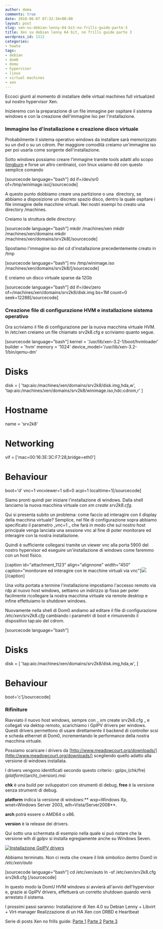 ```yaml
---
author: dema
comments: true
date: 2010-06-07 07:32:34+00:00
layout: post
slug: xen-su-debian-lenny-64-bit-no-frills-guide-parte-3
title: Xen su debian lenny 64 bit, no frills guide parte 3
wordpress_id: 1112
categories:
- howto
tags:
- debian
- dom0
- domu
- hypervisor
- linux
- virtual machines
- xen
---
```


Eccoci giunti al momento di installare delle virtual machines full virtualized sul nostro hypervisor Xen.

Inizieremo con la preparazione di un file immagine per ospitare il sistema windows e con la creazione dell'immagine Iso per l'installazione.
<!-- more -->


### Immagine Iso d'installazione e creazione disco virtuale


Probabilmente il sistema operativo windows da installare sarà memorizzato su un dvd o su un cdrom. Per maggiore comodità creiamo un'immagine iso per poi usarla come sorgente dell'installazione.

Sotto windows possiamo creare l'immagine tramite tools adatti allo scopo ([imgburn](http://www.imgburn.com/) e forse un altro centinaio), con linux usiamo dd con questo semplice comando

[sourcecode language="bash"]
dd if=/dev/sr0 of=/tmp/winimage.iso[/sourcecode]

A questo punto dobbiamo creare una partizione o una  directory, se abbiamo a disposizione un discreto spazio disco, dentro la quale ospitare i file immagine delle macchine virtuali. Nei nostri esempi ho creato una directory /machines.

Creiamo la struttura delle directory:

[sourcecode language="bash"]
mkdir /machines/xen
mkdir /machines/xen/domains
mkdir /machines/xen/domains/srv2k8[/sourcecode]

Spostiamo l'immagine iso del cd d'installazione precedentemente creato in /tmp

[sourcecode language="bash"]
mv /tmp/winimage.iso /machines/xen/domains/srv2k8/[/sourcecode]

E creiamo un disco virtuale sparse da 12Gb

[sourcecode language="bash"]
dd if=/dev/zero of=/machines/xen/domains/srv2k8/disk.img bs=1M count=0 seek=12288[/sourcecode]


### Creazione file di configurazione HVM e installazione sistema operativo


Ora scriviamo il file di configurazione per la nuova macchina virtuale HVM. In /etc/xen creiamo un file chiamato srv2k8.cfg e scriviamo quanto segue.

[sourcecode language="bash"]
kernel = '/usr/lib/xen-3.2-1/boot/hvmloader'
builder = 'hvm'
memory = '1024'
device_model='/usr/lib/xen-3.2-1/bin/qemu-dm'

# Disks
disk = [ 'tap:aio:/machines/xen/domains/srv2k8/disk.img,hda,w',
'tap:aio:/machines/xen/domains/srv2k8/winimage.iso,hdc:cdrom,r'
]

# Hostname
name = 'srv2k8'

# Networking
vif = ['mac=00:16:3E:3C:F7:28,bridge=eth0']

# Behaviour
boot='d'
vnc=1
vncviewer=1
sdl=0
acpi=1
localtime=1[/sourcecode]

Siamo pronti quindi per iniziare l'installazione di windows. Dalla shell lanciamo la nuova macchina virtuale con _xm create srv2k8.cfg_.

Qui si presenta subito un problema: come faccio ad interagire con il display della macchina virtuale? Semplice, nel file di configurazione sopra abbiamo specificato il parametro _vnc=1 _ che farà in modo che sul nostro host principale venga lanciata una sessione vnc al fine di poter monitorare ed interagire con la nostra installazione.

Quindi è sufficiente collegarsi tramite un viewer vnc alla porta 5900 del nostro hypervisor ed eseguire un'installazione di windows come faremmo con un host fisico.

[caption id="attachment_1123" align="alignnone" width="450" caption="monitorare ed interagire con le macchine virtuali via vnc"][![](http://dema.tv/wp-content/uploads/2010/06/schermata.png?w=300)](http://dema.tv/wp-content/uploads/2010/06/schermata1.png)[/caption]

Una volta portata a termine l'installazione impostiamo l'accesso remoto via rdp al nuovo host windows, settiamo un indirizzo ip fisso per poter facilmente ricollegare la nostra macchina virtuale via remote desktop e infine effettuiamo lo shutdown windows.

Nuovamente nella shell di Dom0 andiamo ad editare il file di configurazione _/etc/xen/srv2k8.cfg_ cambiando i parametri di boot e rimuovendo il dispositivo tap:aio del cdrom.

[sourcecode language="bash"]
# Disks
disk = [ 'tap:aio:/machines/xen/domains/srv2k8/disk.img,hda,w',
]
# Behaviour
boot='c'[/sourcecode]


### Rifiniture


Riavviato il nuovo host windows, sempre con _ xm create srv2k8.cfg _ e collegati via dektop remoto, scarichiamo i GplPV drivers per windows. Questi drivers permettono di usare direttamente il backend di controller scsi e scheda ethernet di Dom0, incrementando le performance della nostra macchina virtuale.

Possiamo scaricare i drivers da [http://www.meadowcourt.org/downloads/](http://www.meadowcourt.org/downloads/) scegliendo quello adatto alla versione di windows installata.

I drivers vengono identificati secondo questo criterio :
gplpv_(chk/fre)_(platform)_(arch)_(version).msi

**chk** è una build per sviluppatori con strumenti di debug, **free** è la versione senza strumenti di debug.

**platform** indica la versione di windows:** wxp=Windows Xp, wnet=Windows Server 2003, wlh=Vista/Server2008**.

**arch** potrà essere o AMD64 o x86.

**version** è la release dei drivers.

Qui sotto una schermata di esempio nella quale si può notare che la versione wlh di gplpv si installa egregiamente anche su Windows Seven.

[![Installazione GplPV drivers](http://dema.tv/wp-content/uploads/2010/06/schermata-1.png?w=300)](http://dema.tv/wp-content/uploads/2010/06/schermata-11.png)

Abbiamo terminato. Non ci resta che creare il link simbolico dentro Dom0 in _/etc/xen/auto_

[sourcecode language="bash"]
cd /etc/xen/auto
ln -sf /etc/xen/srv2k8.cfg srv2k8.cfg
[/sourcecode]

In questo modo la DomU HVM windows si avvierà all'avvio dell'hypervisor e, grazie ai GplPV drivers, effettuerà un corretto shutdown quando verrà arrestato il sistema.

I prossimi passi saranno:
Installazione di Xen 4.0 su Debian Lenny + Libvirt + Virt-manager
Realizzazione di un HA Xen con DRBD e Heartbeat

Serie di posts Xen no frills guide:
[ Parte 1](http://wp.me/p2A8m-gj)
[ Parte 2](http://wp.me/p2A8m-gW)
[ Parte 3](http://wp.me/p2A8m-hW)
